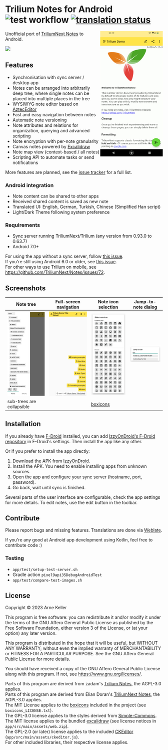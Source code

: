 # Trilium Notes for Android ![test workflow](https://github.com/FliegendeWurst/TriliumDroid/actions/workflows/test.yaml/badge.svg) <a href="https://hosted.weblate.org/engage/triliumdroid/"><img src="https://hosted.weblate.org/widget/triliumdroid/app/svg-badge.svg" alt="translation status" /></a>

<img align="right" width="200" src="./fastlane/metadata/android/en-US/images/phoneScreenshots/1.png" />

Unofficial port of [TriliumNext Notes](https://github.com/TriliumNext/Notes) to Android.

[<img src="https://github.com/user-attachments/assets/38acb15c-dbe2-4bc1-9f8b-1539654d3641" width="170">](https://apt.izzysoft.de/fdroid/index/apk/eu.fliegendewurst.triliumdroid)

## Features

- Synchronisation with sync server / desktop app
- Notes can be arranged into arbitrarily deep tree, where single notes can be placed into multiple places in the tree
- WYSIWYG note editor based on [AztecEditor](https://github.com/wordpress-mobile/AztecEditor-Android/)
- Fast and easy navigation between notes
- Automatic note versioning
- Note attributes and relations for organization, querying and advanced scripting
- Note encryption with per-note granularity
- Canvas notes powered by [Excalidraw](https://excalidraw.com/)
- Note map view (context-based / all notes)
- Scripting API to automate tasks or send notifications

More features are planned, see the [issue tracker](https://github.com/FliegendeWurst/TriliumDroid/issues?q=sort%3Aupdated-desc%20is%3Aissue%20is%3Aopen%20label%3Aenhancement) for a full list.

### Android integration

- Note content can be shared to other apps
- Received shared content is saved as new note
- Translated UI: English, German, Turkish, Chinese (Simplified Han script)
- Light/Dark Theme following system preference

### Requirements

- Sync server running TriliumNext/Trilium (any version from 0.93.0 to 0.63.7)
- Android 7.0+

For using the app without a sync server, follow [this issue](https://github.com/FliegendeWurst/TriliumDroid/issues/75).  
If you're still using Android 6.0 or older, see [this issue](https://github.com/FliegendeWurst/TriliumDroid/issues/72).  
For other ways to use Trilium on mobile, see https://github.com/TriliumNext/Notes/issues/72.

## Screenshots

| Note tree  | Full-screen navigation | Note icon selection | Jump-to-note dialog |
| ------------- | ------------- | --- | --- |
| ![note tree](./app/test/screenshots/InitialSyncTest_test_010_initialSync_1.png) | ![navigation](./app/test/screenshots/InitialSyncTest_test_030_noteNavigation_1.png) | ![icons](./app/test/screenshots/InitialSyncTest_test_038_noteIcon_1.png) | ![jump](./app/test/screenshots/InitialSyncTest_test_011_jumpToNote_2.png) |
| sub-trees are collapsible | | [boxicons](https://boxicons.com/) | |

## Installation

If you already have [F-Droid](https://f-droid.org/) installed, you can add [IzzyOnDroid's F-Droid repository](https://apt.izzysoft.de/fdroid/) in F-Droid's settings. Then install the app like any other.

Or if you prefer to install the app directly:

1. Download the APK from [IzzyOnDroid](https://apt.izzysoft.de/fdroid/index/apk/eu.fliegendewurst.triliumdroid).
2. Install the APK. You need to enable installing apps from unknown sources.
3. Open the app and configure your sync server (hostname, port, password).
4. Go back, wait until sync is finished.

Several parts of the user interface are configurable, check the app settings for more details.
To edit notes, use the edit button in the toolbar.

## Contribute

Please report bugs and missing features. Translations are done via [Weblate](https://hosted.weblate.org/projects/triliumdroid/app/).

If you're any good at Android app development using Kotlin, feel free to contribute code :)

### Testing

- `app/test/setup-test-server.sh`
- Gradle action `pixel9api35DebugAndroidTest`
- `app/test/compare-test-images.sh`

## License

Copyright © 2023 Arne Keller

This program is free software: you can redistribute it and/or modify
it under the terms of the GNU Affero General Public License as published by
the Free Software Foundation, either version 3 of the License, or
(at your option) any later version.

This program is distributed in the hope that it will be useful,
but WITHOUT ANY WARRANTY; without even the implied warranty of
MERCHANTABILITY or FITNESS FOR A PARTICULAR PURPOSE.  See the
GNU Affero General Public License for more details.

You should have received a copy of the GNU Affero General Public License
along with this program.  If not, see <https://www.gnu.org/licenses/>.

Parts of this program are derived from zadam's [Trilium Notes](https://github.com/zadam/trilium/), the AGPL-3.0 applies.  
Parts of this program are derived from Elian Doran's [TriliumNext Notes](https://github.com/TriliumNext/Notes), the AGPL-3.0 applies.  
The MIT License applies to the [boxicons](https://boxicons.com/) included in the project (see `boxicons_LICENSE.txt`).  
The GPL-3.0 license applies to the styles derived from [Simple-Commons](https://github.com/SimpleMobileTools/Simple-Commons).  
The MIT license applies to the bundled [excalidraw](https://github.com/excalidraw/excalidraw) (see license notices in `app/src/main/assets/web.zip`).  
The GPL-2.0 (or later) license applies to the included [CKEditor](https://github.com/ckeditor/ckeditor5) (`app/src/main/assets/ckeditor.js`).  
For other included libraries, their respective license applies.  
